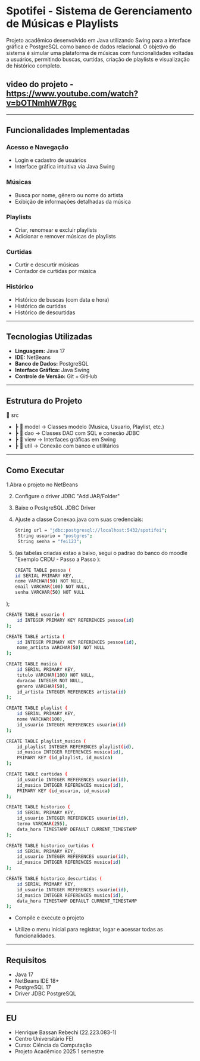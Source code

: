 #  Spotifei - Sistema de Gerenciamento de Músicas e Playlists

Projeto acadêmico desenvolvido em Java utilizando Swing para a interface gráfica e PostgreSQL como banco de dados relacional. O objetivo do sistema é simular uma plataforma de músicas com funcionalidades voltadas a usuários, permitindo buscas, curtidas, criação de playlists e visualização de histórico completo.


## video do projeto - https://www.youtube.com/watch?v=bOTNmhW7Rgc
---

##  Funcionalidades Implementadas

###  Acesso e Navegação
- Login e cadastro de usuários
- Interface gráfica intuitiva via Java Swing

###  Músicas
- Busca por nome, gênero ou nome do artista
- Exibição de informações detalhadas da música

###  Playlists
- Criar, renomear e excluir playlists
- Adicionar e remover músicas de playlists

###  Curtidas
- Curtir e descurtir músicas
- Contador de curtidas por música

###  Histórico
- Histórico de buscas (com data e hora)
- Histórico de curtidas
- Histórico de descurtidas

---

##  Tecnologias Utilizadas

- **Linguagem:** Java 17
- **IDE:** NetBeans
- **Banco de Dados:** PostgreSQL
- **Interface Gráfica:** Java Swing
- **Controle de Versão:** Git + GitHub

---

##  Estrutura do Projeto

📁 src
- ┣ 📂 model → Classes modelo (Musica, Usuario, Playlist, etc.)
- ┣ 📂 dao → Classes DAO com SQL e conexão JDBC
- ┣ 📂 view → Interfaces gráficas em Swing
- ┣ 📂 util → Conexão com banco e utilitários

---

## Como Executar

1.Abra o projeto no NetBeans

2. Configure o driver JDBC "Add JAR/Folder"

3. Baixe o PostgreSQL JDBC Driver

4. Ajuste a classe Conexao.java com suas credenciais:
   ```bash
   String url = "jdbc:postgresql://localhost:5432/spotifei";
    String usuario = "postgres";
    String senha = "fei123";
5. (as tabelas criadas estao a baixo, segui o padrao do banco do moodle "Exemplo CRDU - Passo a Passo ):

    ```bash
   CREATE TABLE pessoa (
    id SERIAL PRIMARY KEY,
    nome VARCHAR(50) NOT NULL,
    email VARCHAR(100) NOT NULL,
    senha VARCHAR(50) NOT NULL
);
```bash
CREATE TABLE usuario (
    id INTEGER PRIMARY KEY REFERENCES pessoa(id)
);

CREATE TABLE artista (
    id INTEGER PRIMARY KEY REFERENCES pessoa(id),
    nome_artista VARCHAR(50) NOT NULL
);

CREATE TABLE musica (
    id SERIAL PRIMARY KEY,
    titulo VARCHAR(100) NOT NULL,
    duracao INTEGER NOT NULL,
    genero VARCHAR(50),
    id_artista INTEGER REFERENCES artista(id)
);

CREATE TABLE playlist (
    id SERIAL PRIMARY KEY,
    nome VARCHAR(100),
    id_usuario INTEGER REFERENCES usuario(id)
);

CREATE TABLE playlist_musica (
    id_playlist INTEGER REFERENCES playlist(id),
    id_musica INTEGER REFERENCES musica(id),
    PRIMARY KEY (id_playlist, id_musica)
);

CREATE TABLE curtidas (
    id_usuario INTEGER REFERENCES usuario(id),
    id_musica INTEGER REFERENCES musica(id),
    PRIMARY KEY (id_usuario, id_musica)
);

CREATE TABLE historico (
    id SERIAL PRIMARY KEY,
    id_usuario INTEGER REFERENCES usuario(id),
    termo VARCHAR(255),
    data_hora TIMESTAMP DEFAULT CURRENT_TIMESTAMP
);

CREATE TABLE historico_curtidas (
    id SERIAL PRIMARY KEY,
    id_usuario INTEGER REFERENCES usuario(id),
    id_musica INTEGER REFERENCES musica(id)
);

CREATE TABLE historico_descurtidas (
    id SERIAL PRIMARY KEY,
    id_usuario INTEGER REFERENCES usuario(id),
    id_musica INTEGER REFERENCES musica(id),
    data_hora TIMESTAMP DEFAULT CURRENT_TIMESTAMP
);
```

- Compile e execute o projeto 

- Utilize o menu inicial para registrar, logar e acessar todas as funcionalidades.

---

##  Requisitos

- Java 17
- NetBeans IDE 18+
- PostgreSQL 17
- Driver JDBC PostgreSQL

---

##  EU

- Henrique Bassan Rebechi (22.223.083-1)
- Centro Universitário FEI
- Curso: Ciência da Computação
- Projeto Acadêmico 2025 1 semestre
  
